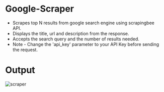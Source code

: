 # Google-Scraper
* Scrapes top N results from google search engine using scrapingbee API.
* Displays the title, url and description from the response.
* Accepts the search query and the number of results needed.
* Note - Change the 'api_key' parameter to your API Key before sending the request.

# Output
![scraper](https://github.com/anupamabhay/Google-Scraper/assets/24754580/c66467c8-ec19-4dc7-ba89-fd4d9b4b2f49)
